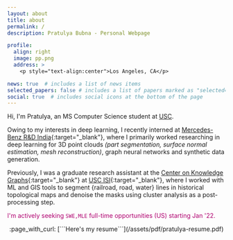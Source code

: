 ```yaml
---
layout: about
title: about
permalink: /
description: Pratulya Bubna - Personal Webpage

profile:
  align: right
  image: pp.png
  address: >
    <p style="text-align:center">Los Angeles, CA</p>

news: true  # includes a list of news items
selected_papers: false # includes a list of papers marked as "selected={true}"
social: true  # includes social icons at the bottom of the page
---
```


Hi, I'm Pratulya, an MS Computer Science student at <a href="https://usc.edu" target="_blank">USC</a>. <br>

Owing to my interests in deep learning, I recently interned at [Mercedes-Benz R&D India](https://mbrdi.co.in){:target="\_blank"}, where I primarily worked researching in deep learning for 3D point clouds _(part segmentation, surface normal estimation, mesh reconstruction)_,  graph neural networks and synthetic data generation.

Previously, I was a graduate research assistant at the [Center on Knowledge Graphs](http://usc-isi-i2.github.io/home/){:target="\_blank"} at [USC ISI](https://isi.edu){:target="\_blank"}, where I worked with ML and GIS tools to segment {railroad, road, water} lines in historical topological maps and denoise the masks using cluster analysis as a post-processing step.

<span style="color: #af006f">I'm actively seeking `SWE,MLE` full-time opportunities (US) starting Jan '22.</span>

<p style="text-align:center" markdown="1">
	:page_with_curl: [```Here's my resume```](/assets/pdf/pratulya-resume.pdf)
</p>

